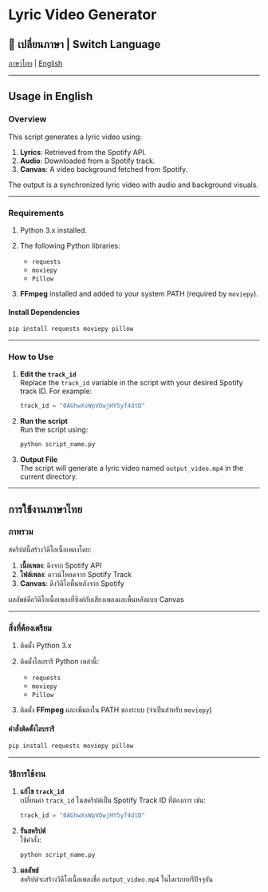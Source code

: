 
# Lyric Video Generator

## 🔄 เปลี่ยนภาษา | Switch Language
[ภาษาไทย](#การใช้งานภาษาไทย) | [English](#usage-in-english)

---

## Usage in English

### **Overview**
This script generates a lyric video using:
1. **Lyrics**: Retrieved from the Spotify API.
2. **Audio**: Downloaded from a Spotify track.
3. **Canvas**: A video background fetched from Spotify.

The output is a synchronized lyric video with audio and background visuals.

---

### **Requirements**
1. Python 3.x installed.
2. The following Python libraries:
   - `requests`
   - `moviepy`
   - `Pillow`

3. **FFmpeg** installed and added to your system PATH (required by `moviepy`).

#### Install Dependencies
```bash
pip install requests moviepy pillow
```

---

### **How to Use**
1. **Edit the `track_id`**  
   Replace the `track_id` variable in the script with your desired Spotify track ID. For example:
   ```python
   track_id = "0AGhwXsWpVOwjHY5yf4dtD"
   ```

2. **Run the script**  
   Run the script using:
   ```bash
   python script_name.py
   ```

3. **Output File**  
   The script will generate a lyric video named `output_video.mp4` in the current directory.

---

## การใช้งานภาษาไทย

### **ภาพรวม**
สคริปต์นี้สร้างวิดีโอเนื้อเพลงโดย:
1. **เนื้อเพลง**: ดึงจาก Spotify API
2. **ไฟล์เพลง**: ดาวน์โหลดจาก Spotify Track
3. **Canvas**: ดึงวิดีโอพื้นหลังจาก Spotify

ผลลัพธ์คือวิดีโอเนื้อเพลงที่ซิงค์กับเสียงเพลงและพื้นหลังแบบ Canvas

---

### **สิ่งที่ต้องเตรียม**
1. ติดตั้ง Python 3.x
2. ติดตั้งไลบรารี Python เหล่านี้:
   - `requests`
   - `moviepy`
   - `Pillow`

3. ติดตั้ง **FFmpeg** และเพิ่มลงใน PATH ของระบบ (จำเป็นสำหรับ `moviepy`)

#### คำสั่งติดตั้งไลบรารี
```bash
pip install requests moviepy pillow
```

---

### **วิธีการใช้งาน**
1. **แก้ไข `track_id`**  
   เปลี่ยนค่า `track_id` ในสคริปต์เป็น Spotify Track ID ที่ต้องการ เช่น:
   ```python
   track_id = "0AGhwXsWpVOwjHY5yf4dtD"
   ```

2. **รันสคริปต์**  
   ใช้คำสั่ง:
   ```bash
   python script_name.py
   ```

3. **ผลลัพธ์**  
   สคริปต์จะสร้างวิดีโอเนื้อเพลงชื่อ `output_video.mp4` ในไดเรกทอรีปัจจุบัน
